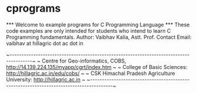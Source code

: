 # cprograms
*** Welcome to example programs for C Programming Language ***
These code examples are only intended for students who intend to learn C Programming fundamentals.
Author: Vaibhav Kalia, Astt. Prof.
Contact Email: vaibhav at hillagric dot ac dot in

~---------------------------------------------------------------------------------------~
~   Centre for Geo-informatics, COBS, http://14.139.224.135/myapp/cgrt/index.htm        ~
~   College of Basic Sciences: http://hillagric.ac.in/edu/cobs/                         ~
~ CSK Himachal Pradesh Agriculture University: http://hillagric.ac.in                   ~
~---------------------------------------------------------------------------------------~
